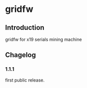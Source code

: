 # gridfw

## Introduction

gridfw for x19 serials mining machine

## Chagelog

### 1.1.1
first public release.
